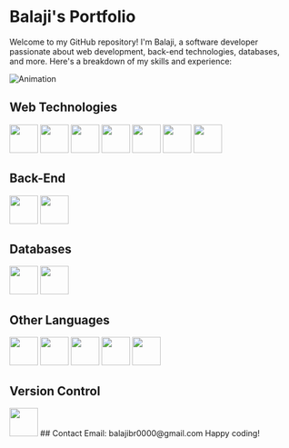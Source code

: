 # Balaji's Portfolio

Welcome to my GitHub repository! I'm Balaji, a software developer passionate about web development, back-end technologies, databases, and more. Here's a breakdown of my skills and experience:

![Animation](https://user-images.githubusercontent.com/74038190/225813708-98b745f2-7d22-48cf-9150-083f1b00d6c9.gif)


## Web Technologies
<img src="https://img.shields.io/badge/HTML5-E34F26?style=flat&logo=html5&logoColor=white" height="50"> <img src="https://img.shields.io/badge/CSS3-1572B6?style=flat&logo=css3&logoColor=white" height="50"> <img src="https://img.shields.io/badge/JavaScript-F7DF1E?style=flat&logo=javascript&logoColor=black" height="50"> <img src="https://img.shields.io/badge/AngularJS-E23237?style=flat&logo=angularjs&logoColor=white" height="50">  <img src="https://img.shields.io/badge/jQuery-0769AD?style=flat&logo=jquery&logoColor=white" height="50"> <img src="https://img.shields.io/badge/Sass-CC6699?style=flat&logo=sass&logoColor=white" height="50"> <img src="https://img.shields.io/badge/React-61DAFB?style=flat&logo=react&logoColor=white" height="50">

## Back-End
<img src="https://img.shields.io/badge/Node.js-43853D?style=flat&logo=node.js&logoColor=white" height="50"> <img src="https://img.shields.io/badge/Express.js-000000?style=flat&logo=express&logoColor=white" height="50">
## Databases
<img src="https://img.shields.io/badge/MongoDB-47A248?style=flat&logo=mongodb&logoColor=white" height="50"> <img src="https://img.shields.io/badge/MySQL-4479A1?style=flat&logo=mysql&logoColor=white" height="50">
## Other Languages
<img src="https://img.shields.io/badge/TypeScript-007ACC?style=flat&logo=typescript&logoColor=white" height="50"> <img src="https://img.shields.io/badge/C-00599C?style=flat&logo=c&logoColor=white" height="50"> <img src="https://img.shields.io/badge/C++-00599C?style=flat&logo=c%2B%2B&logoColor=white" height="50"> <img src="https://img.shields.io/badge/Java-007396?style=flat&logo=java&logoColor=white" height="50"> <img src="https://img.shields.io/badge/Python-3776AB?style=flat&logo=python&logoColor=white" height="50">
## Version Control
<img src="https://img.shields.io/badge/Git-F05032?style=flat&logo=git&logoColor=white" height="50">
## Contact
Email: balajibr0000@gmail.com
Happy coding!
